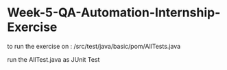 # Week-5-QA-Automation-Internship-Exercise

to run the exercise on :
/src/test/java/basic/pom/AllTests.java

run the AllTest.java as JUnit Test
